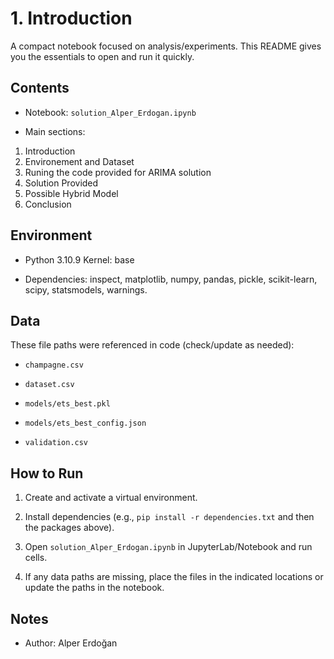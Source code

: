 
# 1. Introduction

  

A compact notebook focused on analysis/experiments. This README gives you the essentials to open and run it quickly.

  

## Contents

- Notebook: `solution_Alper_Erdogan.ipynb`

- Main sections:
1. Introduction 
2. Environement and Dataset 
3. Runing the code provided for ARIMA solution
4. Solution Provided
5. Possible Hybrid Model
6. Conclusion

  

## Environment

- Python 3.10.9 Kernel: base

- Dependencies: inspect, matplotlib, numpy, pandas, pickle, scikit-learn, scipy, statsmodels, warnings.


## Data
These file paths were referenced in code (check/update as needed):

-  `champagne.csv`

-  `dataset.csv`

-  `models/ets_best.pkl`

-  `models/ets_best_config.json`

-  `validation.csv`

  

## How to Run

1. Create and activate a virtual environment.

2. Install dependencies (e.g., `pip install -r dependencies.txt` and then the packages above).

  

3. Open `solution_Alper_Erdogan.ipynb` in JupyterLab/Notebook and run cells.

4. If any data paths are missing, place the files in the indicated locations or update the paths in the notebook.

  

## Notes

- Author: Alper Erdoğan